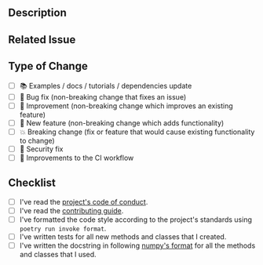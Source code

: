## Description

<!-- Add a detailed description of the changes if needed. -->

## Related Issue

<!-- If your PR refers to a related issue, link it here using `fix #[number-of-issue]`. -->
<!-- If this is not related to an issue, please delete this section (`Related Issue`). -->

## Type of Change

<!-- Mark with an `x` all the checkboxes that apply (like `[x]`) -->

- [ ] 📚 Examples / docs / tutorials / dependencies update
- [ ] 🔧 Bug fix (non-breaking change that fixes an issue)
- [ ] 🥂 Improvement (non-breaking change which improves an existing feature)
- [ ] 🚀 New feature (non-breaking change which adds functionality)
- [ ] 💥 Breaking change (fix or feature that would cause existing functionality to change)
- [ ] 🔐 Security fix
- [ ] 🔐 Improvements to the CI workflow

## Checklist

<!-- Mark with an `x` all the checkboxes that apply (like `[x]`) -->

- [ ] I've read the [project's code of conduct][code_conduct].
- [ ] I've read the [contributing guide][CONTRIBUTING].
- [ ] I've formatted the code style according to the project's
  standards using `poetry run invoke format`.
- [ ] I've written tests for all new methods and classes that I created.
- [ ] I've written the docstring in following [numpy's format][numpy_style]
  for all the methods and classes that I used.

[code_conduct]: ./CODE_OF_CONDUCT.md
[contributing]: ./CONTRIBUTING.md
[numpy_style]: https://numpydoc.readthedocs.io/en/latest/format.html


<!-- Credits -->
<!-- This template is based on TezRomacH template
https://github.com/TezRomacH/python-package-template/blob/master/%7B%7B%20cookiecutter.project_name%20%7D%7D/.github/PULL_REQUEST_TEMPLATE.md -->
